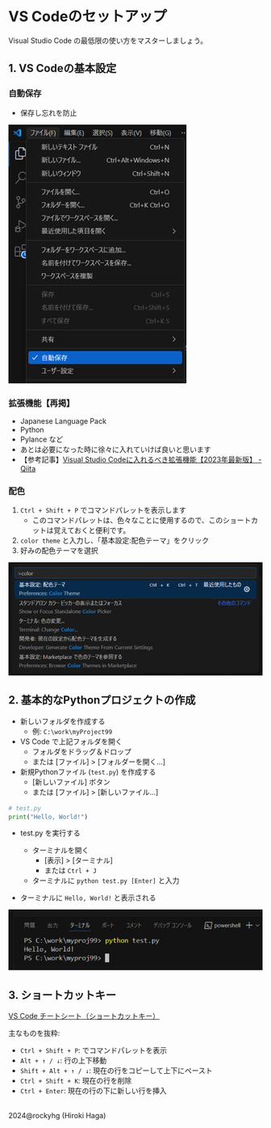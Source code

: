 # VS Codeのセットアップ
Visual Studio Code の最低限の使い方をマスターしましょう。

## 1. VS Codeの基本設定
### 自動保存
- 保存し忘れを防止

![image](./image/1_auto-save.png)

### 拡張機能【再掲】
   - Japanese Language Pack
   - Python
   - Pylance など
   - あとは必要になった時に徐々に入れていけば良いと思います
   - 【参考記事】[Visual Studio Codeに入れるべき拡張機能【2023年最新版】 - Qiita](https://qiita.us5.list-manage.com/track/click?u=e220ac811523723b60d055c87&id=e6660f5f97&e=afe4815717)

### 配色
1. `Ctrl + Shift + P` でコマンドパレットを表示します
   - このコマンドパレットは、色々なことに使用するので、このショートカットは覚えておくと便利です。
2. `color theme` と入力し、「基本設定:配色テーマ」をクリック
3. 好みの配色テーマを選択

![image](./image/1_color-theme.png)

## 2. 基本的なPythonプロジェクトの作成

- 新しいフォルダを作成する
   - 例: `C:\work\myProject99`
- VS Code で上記フォルダを開く
   - フォルダをドラッグ＆ドロップ
   - または [ファイル] > [フォルダーを開く...]
- 新規Pythonファイル (`test.py`) を作成する
   - [新しいファイル] ボタン
   - または [ファイル] > [新しいファイル...]

```python
# test.py
print("Hello, World!")
```

- test.py を実行する
   - ターミナルを開く
     - [表示] > [ターミナル]
     - または `Ctrl + J`
   - ターミナルに `python test.py [Enter]` と入力

- ターミナルに `Hello, World!` と表示される

![image](./image/1_run-result.png)


## 3. ショートカットキー
[VS Code チートシート（ショートカットキー）](https://camo.qiitausercontent.com/8e7b0b88be526969f856b75f97e05b23516f0d72/68747470733a2f2f71696974612d696d6167652d73746f72652e73332e616d617a6f6e6177732e636f6d2f302f38313534382f30353238666333382d376132312d353665622d313331612d3562636663643866363965312e706e67)

主なものを抜粋:
- `Ctrl + Shift + P`: でコマンドパレットを表示
- `Alt + ↑ / ↓`: 行の上下移動
- `Shift + Alt + ↑ / ↓`: 現在の行をコピーして上下にペースト
- `Ctrl + Shift + K`: 現在の行を削除
- `Ctrl + Enter`: 現在の行の下に新しい行を挿入

<br>2024@rockyhg (Hiroki Haga)
